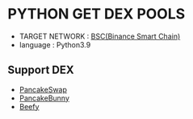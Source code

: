 # PYTHON GET DEX POOLS

- TARGET NETWORK : [BSC(Binance Smart Chain)](https://www.binance.org/en/smartChain)
- language : Python3.9



## Support DEX

- [PancakeSwap](https://pancakeswap.finance/)
- [PancakeBunny](https://pancakebunny.finance/)
- [Beefy](https://www.beefy.finance/)

